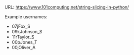 URL: https://www.101computing.net/string-slicing-in-python/


Example usernames:
- 07jFox_S
- 09kJohnson_S
- 11rTaylor_S
- 00pJones_T
- 00jOliver_A